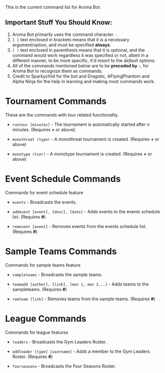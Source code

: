 This is the current command list for Aroma Bot.

Important Stuff You Should Know:
--------------------------------

1. Aroma Bot primarily uses the command character `-`.
2. `[ ]` text enclosed in brackets means that it is a necessary argument/option, and must be specified **always**.
3. `( )` text enclosed in parenthesis means that it is optional, and the command would work regardless it was specified or not, albeit in a different manner, to be more specific, it'd resort to the _default_ options.
4. All of the commands mentioned below are to be **preceded by `-`**, for Aroma Bot to recognize them as commands.
5. Credit to Sparkychild for the bot and Dragotic, AFlyingPhantom and Alpha Ninja for the help in learning and making most commands work.

Tournament Commands
=============

These are the commands with tour related functionality. 

- `runtour [minutes]` - The tournament is automatically started after _n_ minutes. (Requires **+** or above). 

- `monothreat (type)` - A monothreat tournament is created. (Requires **+** or above)

- `monotype (tier)` - A monotype tournament is created. (Requires **+** or above) 

Event Schedule Commands
==============

Commands for event schedule feature

- `events` - Broadcasts the events.

- `addevent [event], [desc], [date]` - Adds events to the events schedule list. (Requires **#**)

- `remevent [event]` - Removes events from the events schedule list. (Requires **#**)

Sample Teams Commands
==============

Commands for sample teams feature

- `sampleteams` - Broadcasts the sample teams.

- `teamadd [author], [link], [mon 1, mon 2...]` - Adds teams to the sampleteams. (Requires **#**)

- `remteam [link]` - Removes teams from the sample teams. (Requires **#**)


League Commands
==============

Commands for league features

- `leaders` - Broadcasts the Gym Leaders Roster.

- `addleader [type] [username]` - Adds a member to the Gym Leaders Roster. (Requires **#**)

- `fourseasons` - Broadcasts the Four Seasons Roster.

